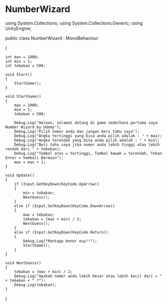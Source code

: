 # NumberWizard

using System.Collections;
using System.Collections.Generic;
using UnityEngine;

public class NumberWizard : MonoBehaviour

{

    int max = 1000;
    int min = 1;
    int tebakan = 500;

    void Start()
    {
        StartGame();
    }

    void StartGame()
    {
        max = 1000;
        min = 1;
        tebakan = 500;

        Debug.Log("Halooo, selamat datang di game sederhana pertama saya Number Wizard by Udemy");
        Debug.Log("Pilih nomor anda dan jangan beri tahu saya");
        Debug.Log("Angka tertinggi yang bisa anda pilih adalah : " + max);
        Debug.Log("Angka terendah yang bisa anda pilih adalah : " + min);
        Debug.Log("Beri tahu saya jika nomor anda lebih tinggi atau lebih rendah dari " + tebakan);
        Debug.Log("Tombol atas = tertinggi, Tombol bawah = terendah, Tekan Enter = kembali Bermain");
        max = max + 1;
    }

    void Update()
    {
        if (Input.GetKeyDown(KeyCode.UpArrow))
        {
            min = tebakan;
            NextGuess();
        }
        else if (Input.GetKeyDown(KeyCode.DownArrow))
        {
            max = tebakan;
            tebakan = (max + min) / 2;
            NextGuess();
        }
        else if (Input.GetKeyDown(KeyCode.Return))
        {
            Debug.Log("Mantapp bener euy!!");
            StartGame();
        }
    }

    void NextGuess()
    {
        tebakan = (max + min) / 2;
        Debug.Log("Apakah nomor anda lebih besar atau lebih kecil dari = " + tebakan + " ?");
        Debug.Log(tebakan);
    }

}
